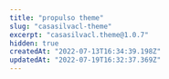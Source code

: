 ```yaml
---
title: "propulso theme"
slug: "casasilvacl-theme"
excerpt: "casasilvacl.theme@1.0.7"
hidden: true
createdAt: "2022-07-13T16:34:39.198Z"
updatedAt: "2022-07-19T16:32:37.369Z"
---
```

